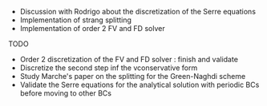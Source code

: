 * Discussion with Rodrigo about the discretization of the Serre equations
* Implementation of strang splitting
* Implementation of order 2 FV and FD solver

TODO
* Order 2 discretization of the FV and FD solver : finish and validate
* Discretize the second step inf the vconservative form
* Study Marche's paper on the splitting for the Green-Naghdi scheme
* Validate the Serre equations for the analytical solution with periodic BCs before moving to other BCs
